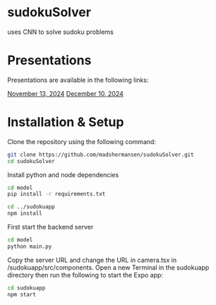 # sudokuSolver
uses CNN to solve sudoku problems

# Presentations

Presentations are available in the following links:

[November 13, 2024](/docs/nov13-presentation.pdf)
[December 10, 2024](/docs/dec10-presentation.pdf)

# Installation & Setup

Clone the repository using the following command:

```bash
git clone https://github.com/madshermansen/sudokuSolver.git
cd sudokuSolver
```

Install python and node dependencies
```bash
cd model
pip install -r requirements.txt

cd ../sudokuapp
npm install
```

First start the backend server
```bash
cd model
python main.py
```

Copy the server URL and change the URL in camera.tsx in /sudokuapp/src/components. Open a new Terminal in the sudokuapp directory then run the following to start the Expo app:
```bash
cd sudokuapp
npm start
```